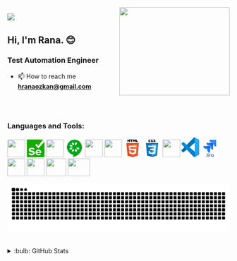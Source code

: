 <img src="https://camo.githubusercontent.com/f7d7328af6a0ad1cad4f9a718ea31950c57799fa4598d14de9d11925fadd84b3/68747470733a2f2f6d69726f2e6d656469756d2e636f6d2f6d61782f3837352f302a4b32574c4d5445784c79696461374f522e676966" align ='right' width ="250" height ="200" />

![](https://komarev.com/ghpvc/?username=RanaOzkan&color=green)

## Hi, I'm Rana. :blush:

### Test Automation Engineer

- 📫 How to reach me **hranaozkan@gmail.com**

<br />
<br />

<h3 align="left">Languages and Tools:</h3>

<code><a href="https://www.java.com/" target="_blank"><img width="40" height="40" src="https://www.pngplay.com/wp-content/uploads/9/Java-PNG-Clipart-Background.png"></a></code>
<code><a href="https://www.selenium.dev/" target="_blank"><img height="40" src="https://raw.githubusercontent.com/github/explore/5b3600551e122a3277c2c5368af2ad5725ffa9a1/topics/selenium/selenium.png"></a></code>
<code><a href="https://testng.org/doc/" target="_blank"><img width="40" height="40" src="https://camo.githubusercontent.com/c2ee76a6a7c7a90255d20239a45e72a3cd9e13e865de3189cb16c473d2e356f0/68747470733a2f2f626c6f67732e70657266696369656e742e636f6d2f66696c65732f323031342f30382f546573744e472e706e67"></a></code>
<code><a href="https://cucumber.io/" target="_blank"><img width="40" height="40" src="https://github.com/devicons/devicon/blob/master/icons/cucumber/cucumber-plain.svg"></a></code>
<code><a href="https://www.api.com" target="_blank"><img width="40" height="40" src="https://www.kindpng.com/picc/m/18-187491_api-transparent-logo-hd-png-download.png"></a></code>
<code><a href="https://swagger.io/" target="_blank"><img width="40" height="40" src="https://avatars.githubusercontent.com/u/7658037?v=4&s=400"></a></code>
<code><a href="https://www.w3schools.com/html/" target="_blank"><img width="40" height="40" src="https://raw.githubusercontent.com/github/explore/5b3600551e122a3277c2c5368af2ad5725ffa9a1/topics/html/html.png"></a></code>
<code><a target="_blank"><img width="40" height="40" src="https://raw.githubusercontent.com/devicons/devicon/master/icons/css3/css3-original-wordmark.svg"></a></code>
<code><a href="https://www.jetbrains.com/idea/features/" target="_blank"><img width="40" height="40" src="https://encrypted-tbn0.gstatic.com/images?q=tbn:ANd9GcQ4cCfK2NyfXFNyCgBMb03C9GEZTNhH4_ABq8EOyVsuGDA27f3K"></a></code>
<code><a href="https://code.visualstudio.com/" target="_blank"><img width="40" height="45" src="https://raw.githubusercontent.com/github/explore/80688e429a7d4ef2fca1e82350fe8e3517d3494d/topics/visual-studio-code/visual-studio-code.png"></a></code>
<code><a target="_blank"><img width="40" height="40" src="https://raw.githubusercontent.com/devicons/devicon/master/icons/jira/jira-original-wordmark.svg"></a></code>
<code><a href="https://postman.com" target="_blank"><img width="40" height="40" src="https://www.vectorlogo.zone/logos/getpostman/getpostman-icon.svg"></a></code>
<code><a target="_blank"><img width="40" height="40" src="https://e7.pngegg.com/pngimages/372/674/png-clipart-appium-test-automation-software-testing-selenium-calabash-purple-violet-thumbnail.png"></a></code>
<code><a target="_blank"><img width="45" height="40" src="https://encrypted-tbn0.gstatic.com/images?q=tbn:ANd9GcQws2LozWZIT3gsdhrJmVEvit1tYQPIuteOpMghXrkeCTCpWprtf_E4L8iHCmbsg2eDm5Q&usqp=CAU"></a></code>
<code><a href="https://github.com/RanaOzkan" target="_blank"><img width="50" height="40" src="https://www.vectorlogo.zone/logos/github/github-ar21.svg"></a></code>

![](https://github.com/BEPb/BEPb/raw/output/github-contribution-grid-snake.svg)

<br />

<details>
 <summary>:bulb: GitHub Stats</summary>
<img src ="https://github-readme-stats.vercel.app/api?username=RanaOzkan&theme=radical">

</deatails>

<br />

<details>
 <summary>:bulb: Most Use Languages</summary>
<img src ="https://github-readme-stats.vercel.app/api/top-langs/?username=RanaOzkan&layout=compact">

</deatails>
